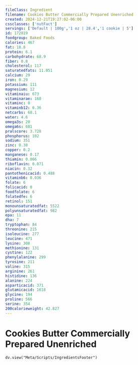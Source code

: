 ```yaml
---
fileClass: Ingredient
filename: Cookies Butter Commercially Prepared Unenriched
created: 2024-12-21T19:27:02-06:00
cssclasses: ['nutFact']
servings: ['Default | 100g','1 oz | 28.4','1 cookie | 5']
id: 172819
foodgroup: Baked Foods
calories: 467
fat: 18.8
protein: 6.1
carbohydrate: 68.9
fiber: 0.8
cholesterol: 117
saturatedfats: 11.051
calcium: 29
iron: 0.29
potassium: 111
magnesium: 12
vitaminaiu: 673
vitaminarae: 160
vitaminc: 0
vitaminb12: 0.36
netcarbs: 68.1
water: 4.6
omega3s: 20
omega6s: 681
pralscore: 3.728
phosphorus: 102
sodium: 351
zinc: 0.38
copper: 0.2
manganese: 0.17
thiamin: 0.066
riboflavin: 0.071
niacin: 0.32
pantothenicacid: 0.488
vitaminb6: 0.036
folate: 6
folicacid: 0
foodfolate: 6
folatedfe: 6
retinol: 151
monounsaturatedfat: 5522
polyunsaturatedfat: 982
epa: 11
dha: 7
tryptophan: 84
threonine: 215
isoleucine: 277
leucine: 471
lysine: 308
methionine: 131
cystine: 122
phenylalanine: 299
tyrosine: 211
valine: 315
arginine: 261
histidine: 136
alanine: 224
asparticacid: 371
glutamicacid: 1618
glycine: 194
proline: 566
serine: 354
200calorieweight: 42.827
---
```


# Cookies Butter Commercially Prepared Unenriched

```dataviewjs
dv.view("Meta/Scripts/IngredientsFooter")
```